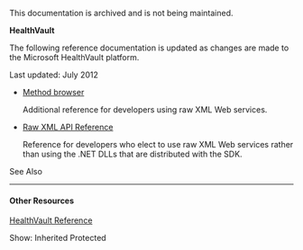 This documentation is archived and is not being maintained.

**HealthVault**

<span></span>
The following reference documentation is updated as changes are made to the Microsoft HealthVault platform.

Last updated: July 2012

-   [Method browser](http://go.microsoft.com/?linkid=9810881)

    Additional reference for developers using raw XML Web services.

-   [Raw XML API Reference](http://developer.healthvault.com/sdk/docs/index.html)

    Reference for developers who elect to use raw XML Web services rather than using the .NET DLLs that are distributed with the SDK.

<span class="LW_CollapsibleArea_TitleAhref"><span class="cl_CollapsibleArea_expanding LW_CollapsibleArea_Img"></span><span class="LW_CollapsibleArea_Title">See Also</span></span>
<a href="/en-us/library/jj573971.aspx#Anchor_0" class="LW_CollapsibleArea_Anchor_Img" title="Right-click to copy and share the link for this section"></a>

------------------------------------------------------------------------

<span id="seeAlsoToggle"></span>
#### Other Resources

<span>[HealthVault Reference](healthvault-reference.md) </span>

<span>Show:</span> Inherited Protected
